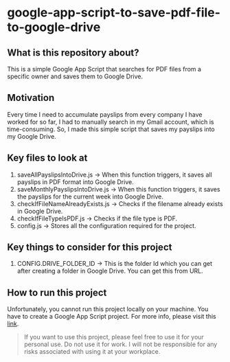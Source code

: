 # google-app-script-to-save-pdf-file-to-google-drive

## What is this repository about?

This is a simple Google App Script that searches for PDF files from a specific owner and saves them to Google Drive.

## Motivation

Every time I need to accumulate payslips from every company I have worked for so far, I had to manually search in my Gmail account, which is time-consuming. So, I made this simple script that saves my payslips into my Google Drive.

## Key files to look at

1. saveAllPayslipsIntoDrive.js -> When this function triggers, it saves all payslips in PDF format into Google Drive.
2. saveMonthlyPayslipsIntoDrive.js -> When this function triggers, it saves the payslips for the current week into Google Drive.
3. checkIfFileNameAlreadyExists.js -> Checks if the filename already exists in Google Drive.
4. checkIfFileTypeIsPDF.js -> Checks if the file type is PDF.
5. config.js -> Stores all the configuration required for the project.

## Key things to consider for this project

1. CONFIG.DRIVE_FOLDER_ID -> This is the folder Id which you can get after creating a folder in Google Drive. You can get this from URL.

## How to run this project

Unfortunately, you cannot run this project locally on your machine. You have to create a Google App Script project. For more info, please visit this [link](https://developers.google.com/apps-script).

> If you want to use this project, please feel free to use it for your personal use. Do not use it for work. I will not be responsible for any risks associated with using it at your workplace.
